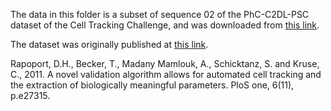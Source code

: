 The data in this folder is a subset of sequence 02 of the PhC-C2DL-PSC dataset of the Cell Tracking Challenge,
and was downloaded from [this link](http://data.celltrackingchallenge.net/test-datasets/PhC-C2DL-PSC.zip).

The dataset was originally published at [this link](https://journals.plos.org/plosone/article?id=10.1371/journal.pone.0027315).

Rapoport, D.H., Becker, T., Madany Mamlouk, A., Schicktanz, S. and Kruse, C., 2011. A novel validation algorithm allows for automated cell tracking and the extraction of biologically meaningful parameters. PloS one, 6(11), p.e27315.
